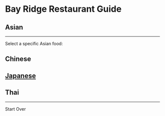 # Bay Ridge Restaurant Guide
## Asian
---
Select a specific Asian food:
## Chinese
## [Japanese](japanese.md)
## Thai
---
Start Over